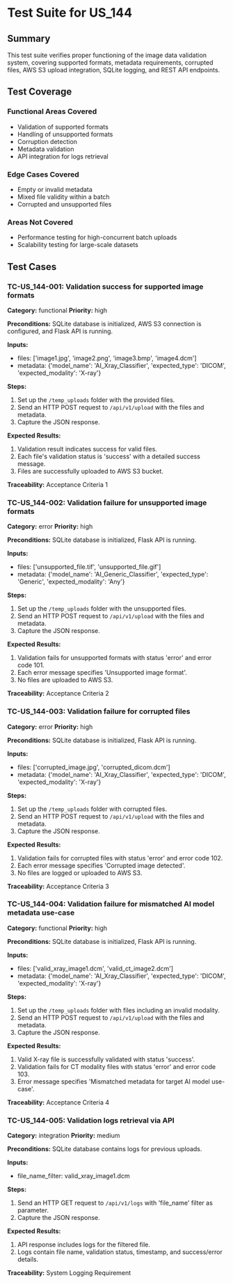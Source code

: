 # Test Suite for US_144

## Summary
This test suite verifies proper functioning of the image data validation system, covering supported formats, metadata requirements, corrupted files, AWS S3 upload integration, SQLite logging, and REST API endpoints.

## Test Coverage
### Functional Areas Covered
- Validation of supported formats
- Handling of unsupported formats
- Corruption detection
- Metadata validation
- API integration for logs retrieval

### Edge Cases Covered
- Empty or invalid metadata
- Mixed file validity within a batch
- Corrupted and unsupported files

### Areas Not Covered
- Performance testing for high-concurrent batch uploads
- Scalability testing for large-scale datasets

## Test Cases

### TC-US_144-001: Validation success for supported image formats

**Category:** functional
**Priority:** high

**Preconditions:**
SQLite database is initialized, AWS S3 connection is configured, and Flask API is running.

**Inputs:**
- files: ['image1.jpg', 'image2.png', 'image3.bmp', 'image4.dcm']
- metadata: {'model_name': 'AI_Xray_Classifier', 'expected_type': 'DICOM', 'expected_modality': 'X-ray'}

**Steps:**
1. Set up the `/temp_uploads` folder with the provided files.
2. Send an HTTP POST request to `/api/v1/upload` with the files and metadata.
3. Capture the JSON response.

**Expected Results:**
1. Validation result indicates success for valid files.
2. Each file's validation status is 'success' with a detailed success message.
3. Files are successfully uploaded to AWS S3 bucket.

**Traceability:** Acceptance Criteria 1

### TC-US_144-002: Validation failure for unsupported image formats

**Category:** error
**Priority:** high

**Preconditions:**
SQLite database is initialized, Flask API is running.

**Inputs:**
- files: ['unsupported_file.tif', 'unsupported_file.gif']
- metadata: {'model_name': 'AI_Generic_Classifier', 'expected_type': 'Generic', 'expected_modality': 'Any'}

**Steps:**
1. Set up the `/temp_uploads` folder with the unsupported files.
2. Send an HTTP POST request to `/api/v1/upload` with the files and metadata.
3. Capture the JSON response.

**Expected Results:**
1. Validation fails for unsupported formats with status 'error' and error code 101.
2. Each error message specifies 'Unsupported image format'.
3. No files are uploaded to AWS S3.

**Traceability:** Acceptance Criteria 2

### TC-US_144-003: Validation failure for corrupted files

**Category:** error
**Priority:** high

**Preconditions:**
SQLite database is initialized, Flask API is running.

**Inputs:**
- files: ['corrupted_image.jpg', 'corrupted_dicom.dcm']
- metadata: {'model_name': 'AI_Xray_Classifier', 'expected_type': 'DICOM', 'expected_modality': 'X-ray'}

**Steps:**
1. Set up the `/temp_uploads` folder with corrupted files.
2. Send an HTTP POST request to `/api/v1/upload` with the files and metadata.
3. Capture the JSON response.

**Expected Results:**
1. Validation fails for corrupted files with status 'error' and error code 102.
2. Each error message specifies 'Corrupted image detected'.
3. No files are logged or uploaded to AWS S3.

**Traceability:** Acceptance Criteria 3

### TC-US_144-004: Validation failure for mismatched AI model metadata use-case

**Category:** functional
**Priority:** high

**Preconditions:**
SQLite database is initialized, Flask API is running.

**Inputs:**
- files: ['valid_xray_image1.dcm', 'valid_ct_image2.dcm']
- metadata: {'model_name': 'AI_Xray_Classifier', 'expected_type': 'DICOM', 'expected_modality': 'X-ray'}

**Steps:**
1. Set up the `/temp_uploads` folder with files including an invalid modality.
2. Send an HTTP POST request to `/api/v1/upload` with the files and metadata.
3. Capture the JSON response.

**Expected Results:**
1. Valid X-ray file is successfully validated with status 'success'.
2. Validation fails for CT modality files with status 'error' and error code 103.
3. Error message specifies 'Mismatched metadata for target AI model use-case'.

**Traceability:** Acceptance Criteria 4

### TC-US_144-005: Validation logs retrieval via API

**Category:** integration
**Priority:** medium

**Preconditions:**
SQLite database contains logs for previous uploads.

**Inputs:**
- file_name_filter: valid_xray_image1.dcm

**Steps:**
1. Send an HTTP GET request to `/api/v1/logs` with 'file_name' filter as parameter.
2. Capture the JSON response.

**Expected Results:**
1. API response includes logs for the filtered file.
2. Logs contain file name, validation status, timestamp, and success/error details.

**Traceability:** System Logging Requirement
